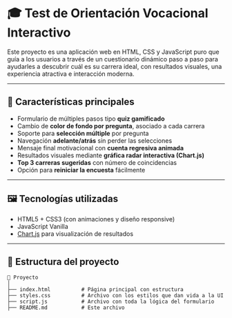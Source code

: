# 🎓 Test de Orientación Vocacional Interactivo

Este proyecto es una aplicación web en HTML, CSS y JavaScript puro que guía a los usuarios a través de un cuestionario dinámico paso a paso para ayudarles a descubrir cuál es su carrera ideal, con resultados visuales, una experiencia atractiva e interacción moderna.

---

## 🚀 Características principales

- Formulario de múltiples pasos tipo **quiz gamificado**
- Cambio de **color de fondo por pregunta**, asociado a cada carrera
- Soporte para **selección múltiple** por pregunta
- Navegación **adelante/atrás** sin perder las selecciones
- Mensaje final motivacional con **cuenta regresiva animada**
- Resultados visuales mediante **gráfica radar interactiva (Chart.js)**
- **Top 3 carreras sugeridas** con número de coincidencias
- Opción para **reiniciar la encuesta** fácilmente

---

## 🖼️ Tecnologías utilizadas

- HTML5 + CSS3 (con animaciones y diseño responsive)
- JavaScript Vanilla
- [Chart.js](https://www.chartjs.org/) para visualización de resultados

---

## 📂 Estructura del proyecto

```plaintext
📁 Proyecto
│
├── index.html          # Página principal con estructura
├── styles.css          # Archivo con los estilos que dan vida a la UI
├── script.js           # Archivo con toda la lógica del formulario
├── README.md           # Este archivo
